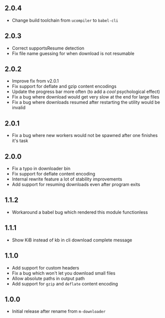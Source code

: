 ## 2.0.4

- Change build toolchain from `ucompiler` to `babel-cli`

## 2.0.3

- Correct supportsResume detection
- Fix file name guessing for when download is not resumable

## 2.0.2

- Improve fix from v2.0.1
- Fix support for deflate and gzip content encodings
- Update the progress bar more often (to add a *cool* psychological effect)
- Fix a bug where download would get very slow at the end for large files
- Fix a bug where downloads resumed after restarting the utility would be invalid

## 2.0.1

- Fix a bug where new workers would not be spawned after one finishes it's task

## 2.0.0

- Fix a typo in downloader bin
- Fix support for deflate content encoding
- Internal rewrite feature a lot of stability improvements
- Add support for resuming downloads even after program exits

## 1.1.2

- Workaround a babel bug which rendered this module functionless

## 1.1.1

- Show KiB instead of kb in cli download complete message

## 1.1.0

- Add support for custom headers
- Fix a bug which won't let you download small files
- Allow absolute paths in output path
- Add support for `gzip` and `deflate` content encoding

## 1.0.0

- Initial release after rename from `m-downloader`
